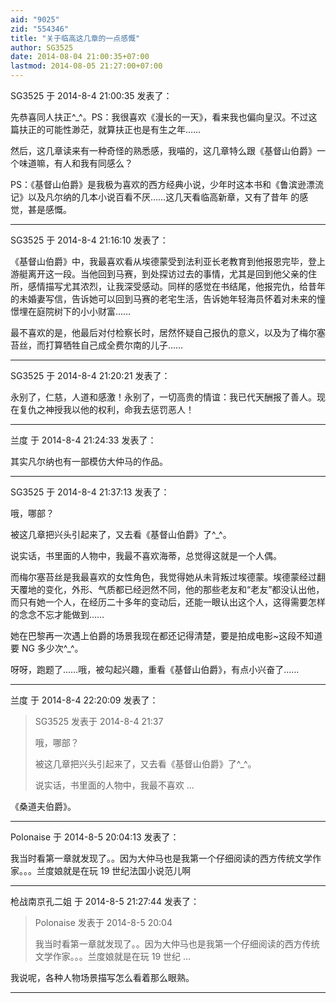 ```yaml
---
aid: "9025"
zid: "554346"
title: "关于临高这几章的一点感慨"
author: SG3525
date: 2014-08-04 21:00:35+07:00
lastmod: 2014-08-05 21:27:00+07:00
---
```


SG3525 于 2014-8-4 21:00:35 发表了：

先恭喜同人扶正^\_^。PS：我很喜欢《漫长的一天》，看来我也偏向皇汉。不过这篇扶正的可能性渺茫，就算扶正也是有生之年……

然后，这几章读来有一种奇怪的熟悉感，我喵的，这几章特么跟《基督山伯爵》一个味道嘛，有人和我有同感么？

PS：《基督山伯爵》是我极为喜欢的西方经典小说，少年时这本书和《鲁滨逊漂流记》以及凡尔纳的几本小说百看不厌……这几天看临高新章，又有了昔年 的感觉，甚是感慨。

---

SG3525 于 2014-8-4 21:16:10 发表了：

《基督山伯爵》中，我最喜欢看从埃德蒙受到法利亚长老教育到他报恩完毕，登上游艇离开这一段。当他回到马赛，到处探访过去的事情，尤其是回到他父亲的住所，感情描写尤其浓烈，让我深受感动。同样的感觉在书结尾，他报完仇，给昔年的未婚妻写信，告诉她可以回到马赛的老宅生活，告诉她年轻海员怀着对未来的憧憬埋在庭院树下的小小财富……

最不喜欢的是，他最后对付检察长时，居然怀疑自己报仇的意义，以及为了梅尔塞苔丝，而打算牺牲自己成全费尔南的儿子……

---

SG3525 于 2014-8-4 21:20:21 发表了：

永别了，仁慈，人道和感激！永别了，一切高贵的情谊：我已代天酬报了善人。现在复仇之神授我以他的权利，命我去惩罚恶人！

---

兰度 于 2014-8-4 21:24:33 发表了：

其实凡尔纳也有一部模仿大仲马的作品。

---

SG3525 于 2014-8-4 21:37:13 发表了：

哦，哪部？

被这几章把兴头引起来了，又去看《基督山伯爵》了^\_^。

说实话，书里面的人物中，我最不喜欢海蒂，总觉得这就是一个人偶。

而梅尔塞苔丝是我最喜欢的女性角色，我觉得她从未背叛过埃德蒙。埃德蒙经过翻天覆地的变化，外形、气质都已经迥然不同，他的那些老友和“老友”都没认出他，而只有她一个人，在经历二十多年的变动后，还能一眼认出这个人，这得需要怎样的念念不忘才能做到……

她在巴黎再一次遇上伯爵的场景我现在都还记得清楚，要是拍成电影~这段不知道要 NG 多少次^\_^。

呀呀，跑题了……哦，被勾起兴趣，重看《基督山伯爵》，有点小兴奋了……

---

兰度 于 2014-8-4 22:20:09 发表了：

> SG3525 发表于 2014-8-4 21:37
>
> 哦，哪部？
>
> 被这几章把兴头引起来了，又去看《基督山伯爵》了^\_^。
>
> 说实话，书里面的人物中，我最不喜欢 ...

《桑道夫伯爵》。

---

Polonaise 于 2014-8-5 20:04:13 发表了：

我当时看第一章就发现了。。因为大仲马也是我第一个仔细阅读的西方传统文学作家。。。兰度娘就是在玩 19 世纪法国小说范儿啊

---

枪战南京孔二姐 于 2014-8-5 21:27:44 发表了：

> Polonaise 发表于 2014-8-5 20:04
>
> 我当时看第一章就发现了。。因为大仲马也是我第一个仔细阅读的西方传统文学作家。。。兰度娘就是在玩 19 世纪 ...

我说呢，各种人物场景描写怎么看着那么眼熟。

---
